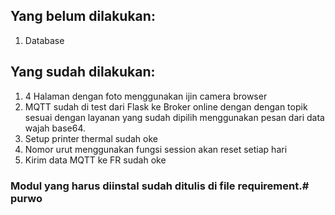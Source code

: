 ## Yang belum dilakukan:
1. Database

## Yang sudah dilakukan:
1. 4 Halaman dengan foto menggunakan ijin camera browser
2. MQTT sudah di test dari Flask ke Broker online dengan dengan topik sesuai dengan layanan yang sudah dipilih menggunakan pesan dari data wajah base64.
3. Setup printer thermal sudah oke
4. Nomor urut menggunakan fungsi session akan reset setiap hari
5. Kirim data MQTT ke FR sudah oke

### Modul yang harus diinstal sudah ditulis di file requirement.# purwo
